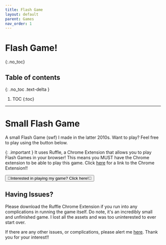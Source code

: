 ```yaml
---
title: Flash Game
layout: default
parent: Games
nav_order: 1
---
```


# Flash Game!
{:.no_toc}

## Table of contents
{: .no_toc .text-delta }

1. TOC
{:toc}

---

# Small Flash Game
A small Flash Game (swf) I made in the latter 2010s.  Want to play? Feel free to play using the button below. 


{: .important }
It uses Ruffle, a Chrome Extension that allows you to play Flash Games in your browser! This means you MUST have the Chrome extension to be able to play this game. Click [here](https://chromewebstore.google.com/detail/ruffle-flash-emulator/donbcfbmhbcapadipfkeojnmajbakjdc) for a link to the Chrome Extension!! 

<button id="playbutton" onclick="window.location.href='/docs/games/gchildren/flashgamestuff/game.html';">🤍Interested in playing my game? Click here!🤍</button>


## Having Issues?

 Please download the Ruffle Chrome Extension if you run into any complications in running the game itself. Do note, it's an incredibly small and unfinished game. I lost all the assets and was too uninterested to ever start over. 

If there are any other issues, or complications, please alert me [here](mailto:sienasrivera@gmail.com). Thank you for your interest!!